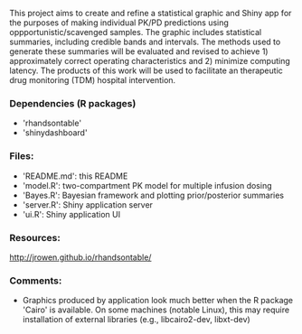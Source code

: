 This project aims to create and refine a statistical graphic and Shiny app for the purposes of making individual PK/PD predictions using oppportunistic/scavenged samples. The graphic includes statistical summaries, including credible bands and intervals. The methods used to generate these summaries will be evaluated and revised to achieve 1) approximately correct operating characteristics and 2) minimize computing latency. The products of this work will be used to facilitate an therapeutic drug monitoring (TDM) hospital intervention.

### Dependencies (R packages)
- 'rhandsontable'
- 'shinydashboard'

### Files:

- 'README.md': this README
- 'model.R': two-compartment PK model for multiple infusion dosing
- 'Bayes.R': Bayesian framework and plotting prior/posterior summaries
- 'server.R': Shiny application server
- 'ui.R': Shiny application UI


### Resources:

http://jrowen.github.io/rhandsontable/

### Comments:
- Graphics produced by application look much better when the R package 'Cairo' is available. On some machines (notable Linux), this may require installation of external libraries (e.g., libcairo2-dev, libxt-dev)
